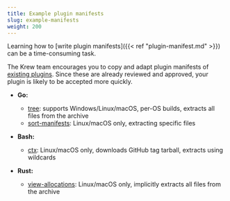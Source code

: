 ```yaml
---
title: Example plugin manifests
slug: example-manifests
weight: 200
---
```


Learning how to [write plugin manifests]({{< ref "plugin-manifest.md" >}})
can be a time-consuming task.

The Krew team encourages you to copy and adapt plugin manifests of [existing
plugins][list]. Since these are already reviewed and approved, your plugin is
likely to be accepted more quickly.

* **Go:**
  - [tree](https://github.com/kubernetes-sigs/krew-index/blob/master/plugins/tree.yaml):
    supports Windows/Linux/macOS, per-OS builds, extracts all files from the
    archive
  - [sort-manifests](https://github.com/kubernetes-sigs/krew-index/blob/master/plugins/sort-manifests.yaml):
    Linux/macOS only, extracting specific files

* **Bash:**
  - [ctx](https://github.com/kubernetes-sigs/krew-index/blob/master/plugins/ctx.yaml):
    Linux/macOS only, downloads GitHub tag tarball, extracts using wildcards

* **Rust:**
  - [view-allocations](https://github.com/kubernetes-sigs/krew-index/blob/master/plugins/view-allocations.yaml):
    Linux/macOS only, implicitly extracts all files from the archive

[list]: https://github.com/kubernetes-sigs/krew-index/tree/master/plugins
